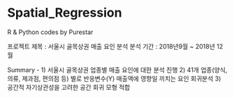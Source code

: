 # Spatial_Regression
R &amp; Python codes by Purestar

프로젝트 제목 : 서울시 골목상권 매출 요인 분석
분석 기간 : 2018년9월 ~ 2018년 12월

Summary - 1) 서울시 골목상권 업종별 매출 요인에 대한 분석 진행
          2) 41개 업종(양식, 의류, 제과점, 편의점 등) 별로 반응변수(Y) 매출액에 영향일 끼치는 요인 회귀분석
          3) 공간적 자기상관성을 고려한 공간 회귀 모형 적합
          
